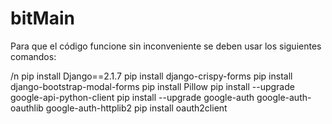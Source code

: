 # bitMain

Para que el código funcione sin inconveniente se deben usar los siguientes comandos:

/n pip install Django==2.1.7
pip install django-crispy-forms
pip install django-bootstrap-modal-forms
pip install Pillow
pip install --upgrade google-api-python-client
pip install --upgrade google-auth google-auth-oauthlib google-auth-httplib2
pip install oauth2client
